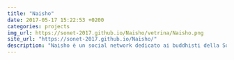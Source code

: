 ```yaml
---
title: "Naisho"
date: 2017-05-17 15:22:53 +0200
categories: projects
img_url: https://sonet-2017.github.io/Naisho/vetrina/Naisho.png
site_url: "https://sonet-2017.github.io/Naisho/"
description: "Naisho è un social network dedicato ai buddhisti della Soka Gakkai. Naisho ha l'obiettivo di facilitare il ritrovo per momenti di preghiera collettivi, fornire strumenti utili per l'interazione con le ..."
---
```


